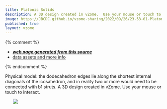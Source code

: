 ```yaml
---
title: Platonic Solids
description: A 3D design created in vZome.  Use your mouse or touch to interact.
image: https://JBCDC.github.io/vzome-sharing/2022/09/26/23-53-01-PlatonicSolids/PlatonicSolids.png
published: true
layout: vzome
---
```


{% comment %}
 - [***web page generated from this source***](<https://JBCDC.github.io/vzome-sharing/2022/09/26/PlatonicSolids-23-53-01.html>)
 - [data assets and more info](<https://github.com/JBCDC/vzome-sharing/tree/main/2022/09/26/23-53-01-PlatonicSolids/>)
 
{% endcomment %}

Physical model: the dodecahedron edges lie along the shortest internal diagonals of the icosahedron, and in reality two or more would need to be connected with b1 struts. A 3D design created in vZome.  Use your mouse or touch to interact.

<vzome-viewer style="width: 87%; height: 60vh; margin: 5%"
       src="https://JBCDC.github.io/vzome-sharing/2022/09/26/23-53-01-PlatonicSolids/PlatonicSolids.vZome" >
  <img src="https://JBCDC.github.io/vzome-sharing/2022/09/26/23-53-01-PlatonicSolids/PlatonicSolids.png" />
</vzome-viewer>
